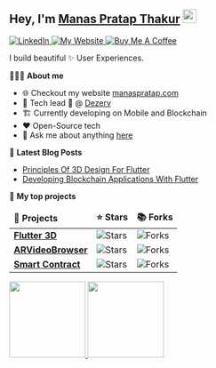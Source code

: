 <h2>Hey, I'm <a href="https://manaspratap.com/">Manas Pratap Thakur</a> <img src="https://media.giphy.com/media/hvRJCLFzcasrR4ia7z/giphy.gif" width="25px"> </h2>

<!--
**manaspratap/manaspratap** is a ✨ _special_ ✨ repository because its `README.md` (this file) appears on your GitHub profile.

Here are some ideas to get you started:

- 🔭 I’m currently working on ...
- 🌱 I’m currently learning ...
- 👯 I’m looking to collaborate on ...
- 🤔 I’m looking for help with ...
- 💬 Ask me about ...
- 📫 How to reach me: ...
- 😄 Pronouns: ...
- ⚡ Fun fact: ...
-->

<p align="center-left">
   <a href="https://www.linkedin.com/in/manaspratapthakur">
    <img alt="LinkedIn" src="https://img.shields.io/badge/LinkedIn-0077B5?style=for-the-badge&logo=linkedin&logoColor=white"/>
  </a>
   <a href="https://manaspratap.com">
    <img alt="My Website" src="https://img.shields.io/badge/My%20Website-4285F4?style=for-the-badge&logo=google-chrome&logoColor=white"/>
  </a>
  <a href="https://www.buymeacoffee.com/manaspratap">
    <img alt="Buy Me A Coffee" src="https://img.shields.io/badge/Buy_Me_A_Coffee-FFDD00?style=for-the-badge&logo=buy-me-a-coffee&logoColor=black"/>
  </a>
</p>

I build beautiful ✨ User Experiences.

🧑🏻‍💻 **About me**

- 🌐 Checkout my website [manaspratap.com](https://manaspratap.com)
- 💼 Tech lead 📱 @ [Dezerv](https://www.dezerv.in)
- 🏗️ Currently developing on Mobile and Blockchain
- ❤️ Open-Source tech
- 💬 Ask me about anything [here](https://github.com/manaspratap/manaspratap/issues)

📕 **Latest Blog Posts**

- [Principles Of 3D Design For Flutter](https://techblog.geekyants.com/principles-of-3d-design-for-flutter)
- [Developing Blockchain Applications With Flutter](https://techblog.geekyants.com/developing-blockchain-applications-with-flutter)

👑 **My top projects**

<table>
  <thead align="center-left">
    <tr border: none;>
      <td><b>🎁 Projects</b></td>
      <td><b>⭐ Stars</b></td>
      <td><b>📚 Forks</b></td>
    </tr>
  </thead>
  <tbody>
    <tr>
      <td><a href="https://github.com/manaspratap/flutter_3D"><b>Flutter 3D</b></a></td>
      <td><img alt="Stars" src="https://img.shields.io/github/stars/manaspratap/flutter_3D.svg?style=for-the-badge"/></td>
      <td><img alt="Forks" src="https://img.shields.io/github/forks/manaspratap/flutter_3D.svg?style=for-the-badge"/></td>
    </tr>
	  <tr>
      <td><a href="https://github.com/manaspratap/ARVideoBrowser"><b>ARVideoBrowser</b></a></td>
      <td><img alt="Stars" src="https://img.shields.io/github/stars/manaspratap/ARVideoBrowser.svg?style=for-the-badge"/></td>
      <td><img alt="Forks" src="https://img.shields.io/github/forks/manaspratap/ARVideoBrowser.svg?style=for-the-badge"/></td>
    </tr>
    <tr>
      <td><a href="https://github.com/manaspratap/smart_contract"><b>Smart Contract</b></a></td>
      <td><img alt="Stars" src="https://img.shields.io/github/stars/manaspratap/smart_contract.svg?style=for-the-badge"/></td>
      <td><img alt="Forks" src="https://img.shields.io/github/forks/manaspratap/smart_contract.svg?style=for-the-badge"/></td>
    </tr>
  </tbody>
</table>

<a href="https://www.linkedin.com/in/manaspratapthakur/"><img height="137px" src="https://github-readme-stats.vercel.app/api?username=manaspratap&hide_title=true&hide_border=true&show_icons=true&include_all_commits=true&count_private=true&line_height=21&text_color=000&icon_color=000&bg_color=0,ea6161,ffc64d,fffc4d,52fa5a&theme=graywhite" /><!-- wi*quL3fcV -->    <img height="137px" src="https://github-readme-stats.vercel.app/api/top-langs/?username=manaspratap&hide=html&hide_title=true&hide_border=true&layout=compact&langs_count=6&exclude_repo=comp426,Redventures-Movie-Quotes&text_color=000&icon_color=fff&bg_color=0,52fa5a,4dfcff,c64dff&theme=graywhite" /></a>
